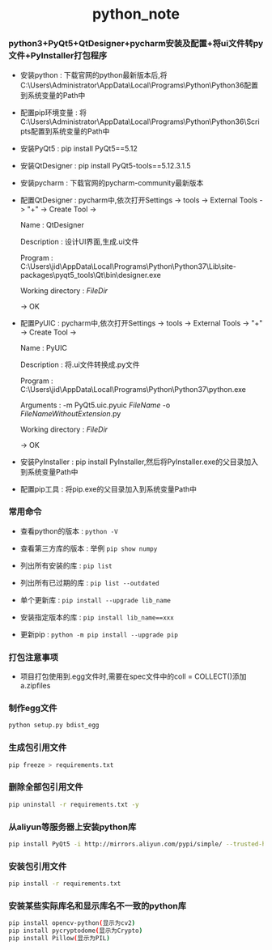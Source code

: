 # <p align = "center"> python_note </p>

### python3+PyQt5+QtDesigner+pycharm安装及配置+将ui文件转py文件+PyInstaller打包程序
- 安装python : 下载官网的python最新版本后,将C:\Users\Administrator\AppData\Local\Programs\Python\Python36配置到系统变量的Path中

- 配置pip环境变量 : 将C:\Users\Administrator\AppData\Local\Programs\Python\Python36\Scripts配置到系统变量的Path中

- 安装PyQt5 : pip install  PyQt5==5.12

- 安装QtDesigner : pip install PyQt5-tools==5.12.3.1.5

- 安装pycharm : 下载官网的pycharm-community最新版本

- 配置QtDesigner : pycharm中,依次打开Settings -> tools -> External Tools ->  "+" -> Create Tool ->

	Name : QtDesigner

	Description : 设计UI界面,生成.ui文件

	Program : C:\Users\jid\AppData\Local\Programs\Python\Python37\Lib\site-packages\pyqt5_tools\Qt\bin\designer.exe

	Working directory : $FileDir$

	-> OK

- 配置PyUIC : pycharm中,依次打开Settings -> tools -> External Tools ->  "+" -> Create Tool ->

	Name : PyUIC

	Description : 将.ui文件转换成.py文件

	Program : C:\Users\jid\AppData\Local\Programs\Python\Python37\python.exe

	Arguments : -m PyQt5.uic.pyuic  $FileName$ -o $FileNameWithoutExtension$.py

	Working directory : $FileDir$

	-> OK
	
- 安装PyInstaller : pip install PyInstaller,然后将PyInstaller.exe的父目录加入到系统变量Path中

- 配置pip工具 : 将pip.exe的父目录加入到系统变量Path中


### 常用命令
- 查看python的版本 : `python -V`

- 查看第三方库的版本 : 举例 `pip show numpy`

- 列出所有安装的库 : `pip list`

- 列出所有已过期的库 : `pip list --outdated`

- 单个更新库 : `pip install --upgrade lib_name`

- 安装指定版本的库 : `pip install lib_name==xxx`

- 更新pip : `python -m pip install --upgrade pip`


### 打包注意事项
- 项目打包使用到.egg文件时,需要在spec文件中的coll = COLLECT()添加a.zipfiles

### 制作egg文件
```bash
python setup.py bdist_egg
```

### 生成包引用文件
```bash
pip freeze > requirements.txt
```

### 删除全部包引用文件
```bash
pip uninstall -r requirements.txt -y
```

### 从aliyun等服务器上安装python库
```bash
pip install PyQt5 -i http://mirrors.aliyun.com/pypi/simple/ --trusted-host mirrors.aliyun.com
```

### 安装包引用文件
```bash
pip install -r requirements.txt
```

### 安装某些实际库名和显示库名不一致的python库
```bash
pip install opencv-python(显示为cv2)
pip install pycryptodome(显示为Crypto)
pip install Pillow(显示为PIL)
```
							
